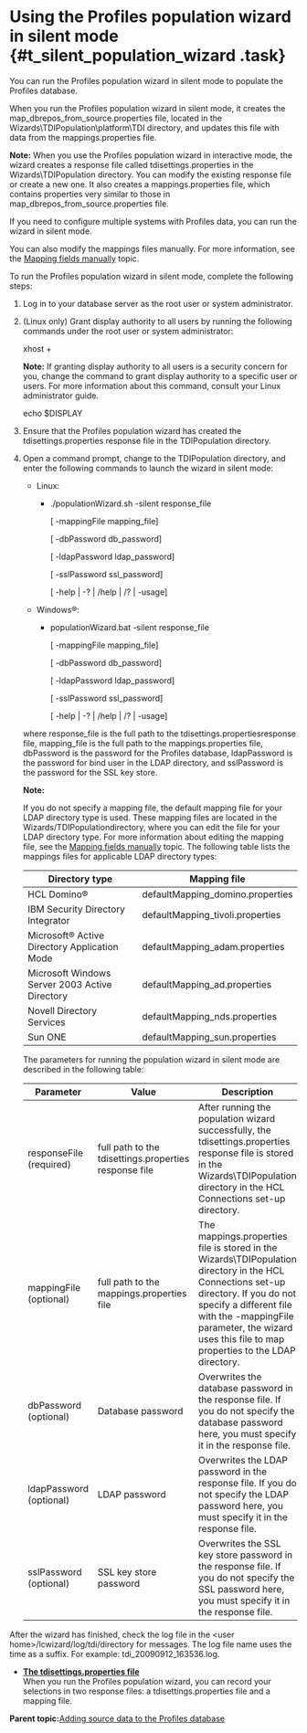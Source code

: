 # Using the Profiles population wizard in silent mode {#t_silent_population_wizard .task}

You can run the Profiles population wizard in silent mode to populate the Profiles database.

When you run the Profiles population wizard in silent mode, it creates the map\_dbrepos\_from\_source.properties file, located in the Wizards\\TDIPopulation\\platform\\TDI directory, and updates this file with data from the mappings.properties file.

**Note:** When you use the Profiles population wizard in interactive mode, the wizard creates a response file called tdisettings.properties in the Wizards\\TDIPopulation directory. You can modify the existing response file or create a new one. It also creates a mappings.properties file, which contains properties very similar to those in map\_dbrepos\_from\_source.properties file.

If you need to configure multiple systems with Profiles data, you can run the wizard in silent mode.

You can also modify the mappings files manually. For more information, see the [Mapping fields manually](t_prof_tdi_mapfields.md) topic.


To run the Profiles population wizard in silent mode, complete the following steps:

1.  Log in to your database server as the root user or system administrator.

2.  \(Linux only\) Grant display authority to all users by running the following commands under the root user or system administrator:

    xhost +

    **Note:** If granting display authority to all users is a security concern for you, change the command to grant display authority to a specific user or users. For more information about this command, consult your Linux administrator guide.

    echo $DISPLAY

3.  Ensure that the Profiles population wizard has created the tdisettings.properties response file in the TDIPopulation directory.

4.  Open a command prompt, change to the TDIPopulation directory, and enter the following commands to launch the wizard in silent mode:

    -   Linux:
        -   ./populationWizard.sh -silent response\_file

            \[ -mappingFile mapping\_file\]

            \[ -dbPassword db\_password\]

            \[ -ldapPassword ldap\_password\]

            \[ -sslPassword ssl\_password\]

            \[ -help \| -? \| /help \| /? \| -usage\]

    -   Windows®:
        -   populationWizard.bat -silent response\_file

            \[ -mappingFile mapping\_file\]

            \[ -dbPassword db\_password\]

            \[ -ldapPassword ldap\_password\]

            \[ -sslPassword ssl\_password\]

            \[ -help \| -? \| /help \| /? \| -usage\]

    where response\_file is the full path to the tdisettings.propertiesresponse file, mapping\_file is the full path to the mappings.properties file, dbPassword is the password for the Profiles database, ldapPassword is the password for bind user in the LDAP directory, and sslPassword is the password for the SSL key store.

    **Note:**

    If you do not specify a mapping file, the default mapping file for your LDAP directory type is used. These mapping files are located in the Wizards/TDIPopulationdirectory, where you can edit the file for your LDAP directory type. For more information about editing the mapping file, see the [Mapping fields manually](t_prof_tdi_mapfields.md) topic. The following table lists the mappings files for applicable LDAP directory types:

    |Directory type|Mapping file|
    |--------------|------------|
    |HCL Domino®|defaultMapping\_domino.properties|
    |IBM Security Directory Integrator|defaultMapping\_tivoli.properties|
    |Microsoft® Active Directory Application Mode|defaultMapping\_adam.properties|
    |Microsoft Windows Server 2003 Active Directory|defaultMapping\_ad.properties|
    |Novell Directory Services|defaultMapping\_nds.properties|
    |Sun ONE|defaultMapping\_sun.properties|

    The parameters for running the population wizard in silent mode are described in the following table:

    |Parameter|Value|Description|
    |---------|-----|-----------|
    |responseFile \(required\)|full path to the tdisettings.properties response file|After running the population wizard successfully, the tdisettings.properties response file is stored in the Wizards\\TDIPopulation directory in the HCL Connections set-up directory.|
    |mappingFile \(optional\)|full path to the mappings.properties file|The mappings.properties file is stored in the Wizards\\TDIPopulation directory in the HCL Connections set-up directory. If you do not specify a different file with the -mappingFile parameter, the wizard uses this file to map properties to the LDAP directory.|
    |dbPassword \(optional\)|Database password|Overwrites the database password in the response file. If you do not specify the database password here, you must specify it in the response file.|
    |ldapPassword \(optional\)|LDAP password|Overwrites the LDAP password in the response file. If you do not specify the LDAP password here, you must specify it in the response file.|
    |sslPassword \(optional\)|SSL key store password|Overwrites the SSL key store password in the response file. If you do not specify the SSL password here, you must specify it in the response file.|


After the wizard has finished, check the log file in the <user home\>/lcwizard/log/tdi/directory for messages. The log file name uses the time as a suffix. For example: tdi\_20090912\_163536.log.

-   **[The tdisettings.properties file](../install/r_tdisettings.properties.md)**  
When you run the Profiles population wizard, you can record your selections in two response files: a tdisettings.properties file and a mapping file.

**Parent topic:**[Adding source data to the Profiles database](../install/t_populate_profiles_db.md)

